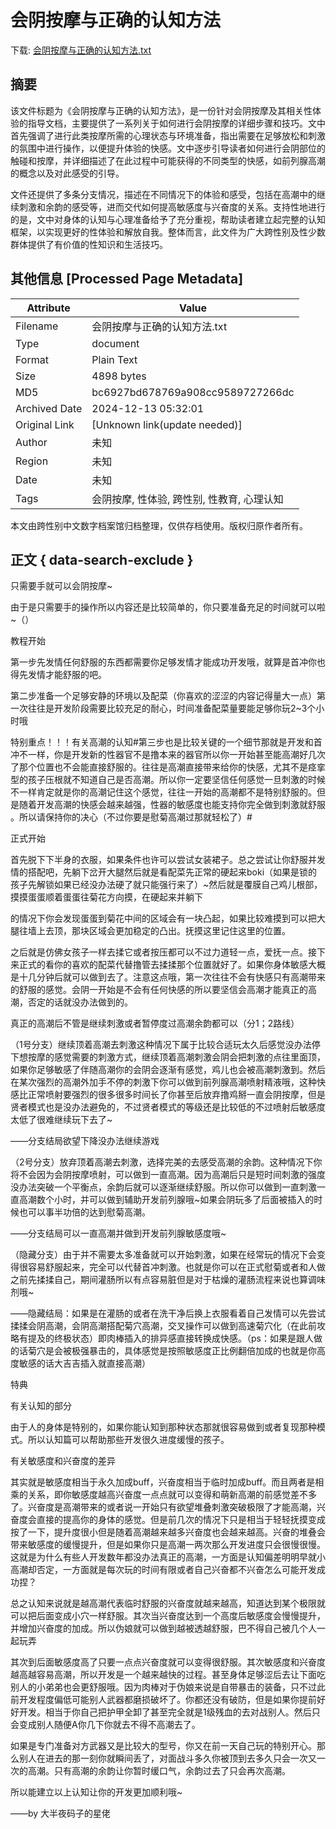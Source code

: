 # 会阴按摩与正确的认知方法

<!-- tcd_download_link -->
下载: [会阴按摩与正确的认知方法.txt](会阴按摩与正确的认知方法.txt)
<!-- tcd_download_link_end -->

## 摘要

<!-- tcd_abstract -->
该文件标题为《会阴按摩与正确的认知方法》，是一份针对会阴按摩及其相关性体验的指导文档，主要提供了一系列关于如何进行会阴按摩的详细步骤和技巧。文中首先强调了进行此类按摩所需的心理状态与环境准备，指出需要在足够放松和刺激的氛围中进行操作，以便提升体验的快感。文中逐步引导读者如何进行会阴部位的触碰和按摩，并详细描述了在此过程中可能获得的不同类型的快感，如前列腺高潮的概念以及对此感受的引导。

文件还提供了多条分支情况，描述在不同情况下的体验和感受，包括在高潮中的继续刺激和余韵的感受等，进而交代如何提高敏感度与兴奋度的关系。支持性地进行的是，文中对身体的认知与心理准备给予了充分重视，帮助读者建立起完整的认知框架，以实现更好的性体验和解放自我。整体而言，此文件为广大跨性别及性少数群体提供了有价值的性知识和生活技巧。

<!-- tcd_abstract_end -->

## 其他信息 [Processed Page Metadata]

| Attribute       | Value                                  |
|-----------------|----------------------------------------|
| Filename        | 会阴按摩与正确的认知方法.txt                             |
| Type            | document                                 |
| Format          | Plain Text                               |
| Size            | 4898 bytes                           |
| MD5             | bc6927bd678769a908cc9589727266dc                                  |
| Archived Date   | 2024-12-13 05:32:01                             |
| Original Link   | [Unknown link(update needed)]                         |
| Author          | 未知                               |
| Region          | 未知                               |
| Date            | 未知                                 |
| Tags            | 会阴按摩, 性体验, 跨性别, 性教育, 心理认知                                 |

本文由跨性别中文数字档案馆归档整理，仅供存档使用。版权归原作者所有。


## 正文 { data-search-exclude }

<!-- tcd_main_text -->
只需要手就可以会阴按摩~



由于是只需要手的操作所以内容还是比较简单的，你只要准备充足的时间就可以啦~（）



教程开始

第一步先发情任何舒服的东西都需要你足够发情才能成功开发哦，就算是首冲你也得先发情才能舒服的吧。

第二步准备一个足够安静的环境以及配菜（你喜欢的涩涩的内容记得量大一点）第一次往往是开发阶段需要比较充足的耐心，时间准备配菜量要能足够你玩2~3个小时哦



特别重点！！！有关高潮的认知#第三步也是比较关键的一个细节那就是开发和首冲不一样，你是开发新的性器官不是撸本来的器官所以你一开始甚至能高潮好几次了那个位置也不会能直接舒服的。往往是高潮直接带来给你的快感，尤其不是痉挛型的孩子压根就不知道自己是否高潮。所以你一定要坚信任何感觉一旦刺激的时候不一样肯定就是你的高潮记住这个感觉，往往一开始的高潮都不是特别舒服的。但是随着开发高潮的快感会越来越强，性器的敏感度也能支持你完全做到刺激就舒服 。所以请保持你的决心（不过你要是慰菊高潮过那就轻松了）#



正式开始

首先脱下下半身的衣服，如果条件也许可以尝试女装裙子。总之尝试让你舒服并发情的搭配吧，先躺下岔开大腿然后就是看配菜先正常的硬起来boki（如果是锁的孩子先解锁如果已经没办法硬了就只能强行来了）~然后就是覆膜自己鸡儿根部，摸摸蛋蛋顺着蛋蛋往菊花方向摸，在硬起来并躺下

的情况下你会发现蛋蛋到菊花中间的区域会有一块凸起，如果比较难摸到可以把大腿往墙上去顶，那块区域会更加稳定的凸出。抚摸这里记住这里的位置。

之后就是仿佛女孩子一样去揉它或者按压都可以不过力道轻一点，爱抚一点。接下来正式的看你的喜欢的配菜代替撸管去揉揉那个位置就好了。如果你身体敏感大概是十几分钟后就可以做到去了。注意这点哦，第一次往往不会有快感只有高潮带来的舒服的感觉。会阴一开始是不会有任何快感的所以要坚信会高潮才能真正的高潮，否定的话就没办法做到的。

真正的高潮后不管是继续刺激或者暂停度过高潮余韵都可以（分1；2路线）

（1号分支）继续顶着高潮去刺激这种情况下属于比较合适玩太久后感觉没办法停下想按摩的感觉需要的刺激方式，继续顶着高潮刺激会阴会把刺激的点往里面顶，如果你足够敏感了伴随高潮你的会阴会逐渐有感觉，鸡儿也会被高潮刺激到。然后在某次强烈的高潮外加手不停的刺激下你可以做到前列腺高潮喷射精液哦，这种快感比正常喷射要强烈的很多很多时间长了你甚至后放弃撸鸡掰一直会阴按摩，但是贤者模式也是没办法避免的，不过贤者模式的等级还是比较低的不过喷射后敏感度太低了很难继续玩下去了~

――分支结局欲望下降没办法继续游戏



（2号分支）放弃顶着高潮去刺激，选择完美的去感受高潮的余韵。这种情况下你将不会因为会阴按摩喷射，可以做到一直高潮。因为高潮后只是短时间刺激的强度没办法突破一个平衡点，余韵后就可以逐渐继续舒服。所以你可以做到一直刺激一直高潮数个小时，并可以做到辅助开发前列腺哦~如果会阴玩多了后面被插入的时候也可以事半功倍的达到慰菊高潮。

――分支结局可以一直高潮并做到开发前列腺敏感度哦~



（隐藏分支）由于并不需要太多准备就可以开始刺激，如果在经常玩的情况下会变得很容易舒服起来，完全可以代替首冲刺激。也就是你可以在正式慰菊或者和人做之前先揉揉自己，期间灌肠所以有点容易脏但是对于枯燥的灌肠流程来说也算调味剂哦~

――隐藏结局：如果是在灌肠的或者在洗干净后换上衣服看着自己发情可以先尝试揉揉会阴高潮，会阴高潮搭配菊穴高潮，交叉操作可以做到高速菊穴化（在此前攻略有提及的终极状态）即肉棒插入的排异感直接转换成快感。（ps：如果是跟人做的话菊穴是会被极强暴击的，具体感觉是按照敏感度正比例翻倍加成的也就是你高度敏感的话大吉吉插入就直接高潮）



特典

有关认知的部分

由于人的身体是特别的，如果你能认知到那种状态那就很容易做到或者复现那种模式。所以认知篇可以帮助那些开发很久进度缓慢的孩子。

有关敏感度和兴奋度的差异

其实就是敏感度相当于永久加成buff，兴奋度相当于临时加成buff。而且两者是相乘的关系，即你敏感度越高兴奋度一点点就可以变得和萌新高潮的前感觉差不多了。兴奋度是高潮带来的或者说一开始只有欲望堆叠刺激突破极限了才能高潮，兴奋度会直接的提高你的身体的感觉。但是前几次的情况下只是相当于轻轻抚摸变成按了一下，提升度很小但是随着高潮越来越多兴奋度也会越来越高。兴奋的堆叠会带来敏感度的缓慢提升，但是如果你只是高潮一两次那么开发进度只会很慢很慢。这就是为什么有些人开发数年都没办法真正的高潮，一方面是认知偏差明明早就小高潮却否定，一方面就是每次玩的时间有限或者自己兴奋都不兴奋怎么可能开发成功捏？

总之认知来说就是越高潮代表临时舒服的兴奋度就越来越高，知道达到某个极限就可以把后面变成小穴一样舒服。其次当兴奋度达到一个高度后敏感度会慢慢提升，并增加兴奋度的加成。所以伪娘就可以做到越被透越舒服，巴不得自己被几个人一起玩弄

其次到后面敏感度高了只要一点点兴奋度就可以变得很舒服。其次敏感度和兴奋度越高越容易高潮，所以开发是一个越来越快的过程。甚至身体足够涩后去让下面吃别人的小弟弟也会更舒服哦。因为肉棒对于伪娘来说是自带暴击的装备，只不过此前开发程度偏低可能别人武器都磨损破坏了。你都还没有破防，但是如果你提前好好开发。相当于你自己把护甲全卸了甚至完全就是1级残血的去对战别人。然后只会变成别人随便A你几下你就去不得不高潮去了。

如果是专门准备对方武器又是比较大的型号，你又在前一天自己玩的特别开心。那么别人在进去的那一刻你就瞬间丢了，对面战斗多久你被顶到去多久只会一次又一次的高潮。只有高潮的余韵让你暂时缓口气，余韵过去了只会再次高潮。

所以能建立以上认知让你的开发更加顺利哦~

――by 大半夜码子的星佬
<!-- tcd_main_text_end -->

